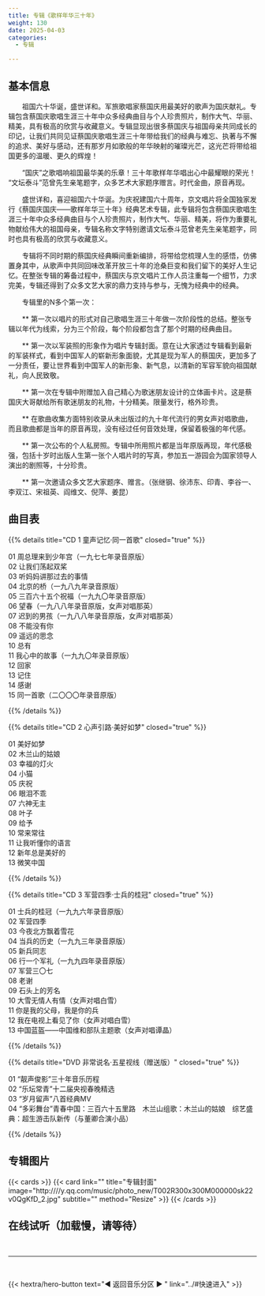 ```yaml
---
title: 专辑《歌样年华三十年》
weight: 130
date: 2025-04-03
categories:
  - 专辑

---
```



## 基本信息

　　祖国六十华诞，盛世详和。军旅歌唱家蔡国庆用最美好的歌声为国庆献礼。专辑包含蔡国庆歌唱生涯三十年中众多经典曲目与个人珍贵照片，制作大气、华丽、精美，具有极高的欣赏与收藏意义。专辑显现出很多蔡国庆与祖国母亲共同成长的印记，让我们共同见证蔡国庆歌唱生涯三十年带给我们的经典与难忘、执著与不懈的追求、美好与感动，还有那岁月如歌般的年华映射的璀璨光芒，这光芒将带给祖国更多的温暖、更久的辉煌！

　　“国庆”之歌唱响祖国最华美的乐章！三十年歌样年华唱出心中最耀眼的荣光！ “文坛泰斗”范曾先生亲笔题字，众多艺术大家题序赠言。时代金曲，原音再现。

　　盛世详和，喜迎祖国六十华诞。为庆祝建国六十周年，京文唱片将全国独家发行《蔡国庆国庆——歌样年华三十年》经典艺术专辑，此专辑将包含蔡国庆歌唱生涯三十年中众多经典曲目与个人珍贵照片，制作大气、华丽、精美，将作为重要礼物献给伟大的祖国母亲，专辑名称文字特别邀请文坛泰斗范曾老先生亲笔题字，同时也具有极高的欣赏与收藏意义。

　　专辑将不同时期的蔡国庆经典瞬间重新编排，将带给您梳理人生的感悟，仿佛置身其中，从歌声中共同回味改革开放三十年的沧桑巨变和我们留下的美好人生记忆。在整张专辑的筹备过程中，蔡国庆与京文唱片工作人员注重每一个细节，力求完美，专辑还得到了众多文艺大家的鼎力支持与参与，无愧为经典中的经典。

　　专辑里的N多个第一次：

　　** 第一次以唱片的形式对自己歌唱生涯三十年做一次阶段性的总结。整张专辑以年代为线索，分为三个阶段，每个阶段都包含了那个时期的经典曲目。

　　** 第一次以军装照的形象作为唱片专辑封面。意在让大家透过专辑看到最新的军装样式，看到中国军人的崭新形象面貌，尤其是现为军人的蔡国庆，更加多了一分责任，要让世界看到中国军人的新形象、新气息，以清新的军容军貌向祖国献礼，向人民致敬。

　　** 第一次在专辑中附赠加入自己精心为歌迷朋友设计的立体画卡片。这是蔡国庆大哥献给所有歌迷朋友的礼物，十分精美。限量发行，格外珍贵。

　　** 在歌曲收集方面特别收录从未出版过的九十年代流行的男女声对唱歌曲，而且歌曲都是当年的原音再现，没有经过任何音效处理，保留着极强的年代感。

　　** 第一次公布的个人私房照。专辑中所用照片都是当年原版再现，年代感极强，包括十岁时出版人生第一张个人唱片时的写真，参加五一游园会为国家领导人演出的剧照等，十分珍贵。

　　** 第一次邀请众多文艺大家题序、赠言。（张继钢、徐沛东、印青、李谷一、李双江、宋祖英、阎维文、倪萍、姜昆）

## 曲目表


{{% details title="CD 1 童声记忆·同一首歌" closed="true" %}}

01 周总理来到少年宫（一九七七年录音原版）<br>
02 让我们荡起双桨<br>
03 听妈妈讲那过去的事情<br>
04 北京的桥（一九八九年录音原版）<br>
05 三百六十五个祝福（一九九〇年录音原版）<br>
06 望春（一九八八年录音原版，女声对唱那英）<br>
07 迟到的男孩（一九八八年录音原版，女声对唱那英）<br>
08 不能没有你<br>
09 遥远的思念<br>
10 总有<br>
11 我心中的故事（一九九〇年录音原版）<br>
12 回家<br>
13 记住<br>
14 感谢<br>
15 同一首歌（二〇〇〇年录音原版）

{{% /details %}}

{{% details title="CD 2 心声引路·美好如梦" closed="true" %}}

01 美好如梦<br>
02 木兰山的姑娘<br>
03 幸福的灯火<br>
04 小猫<br>
05 庆祝<br>
06 眼泪不乖<br>
07 六神无主<br>
08 叶子<br>
09 给予<br>
10 常来常往<br>
11 让我听懂你的语言<br>
12 新年总是美好的<br>
13 微笑中国

{{% /details %}}

{{% details title="CD 3 军营四季·士兵的桂冠" closed="true" %}}

01 士兵的桂冠（一九九六年录音原版）<br>
02 军营四季<br>
03 今夜北方飘着雪花<br>
04 当兵的历史（一九九三年录音原版）<br>
05 新兵同志<br>
06 行一个军礼（一九九四年录音原版）<br>
07 军营三〇七<br>
08 老谢<br>
09 石头上的芳名<br>
10 大雪无情人有情（女声对唱白雪）<br>
11 你是我的父母，我是你的兵<br>
12 我在电视上看见了你（女声对唱白雪）<br>
13 中国蓝盔——中国维和部队主题歌（女声对唱谭晶）

{{% /details %}}

{{% details title="DVD 非常说名·五星视线（赠送版）" closed="true" %}}

01 “靓声俊影”三十年音乐历程<br>
02 “乐坛常青”十二届央视春晚精选<br>
03 “岁月留声”八首经典MV<br>
04 “多彩舞台”青春中国：三百六十五里路　木兰山组歌：木兰山的姑娘　综艺盛典：超生游击队新传（与董卿合演小品）

{{% /details %}}


## 专辑图片

{{< cards >}}
  {{< card link="" title="专辑封面" image="http:////y.qq.com/music/photo_new/T002R300x300M000000sk22v0QgKfD_2.jpg" subtitle="" method="Resize" >}}
{{< /cards >}}


## 在线试听（加载慢，请等待）

<meting-js
    server="tencent"
    type="album"
    id="000sk22v0QgKfD">
</meting-js>

<br>
<hr>
<br>

{{< hextra/hero-button text="◀ 返回音乐分区 ▶ " link="../#快速进入" >}}